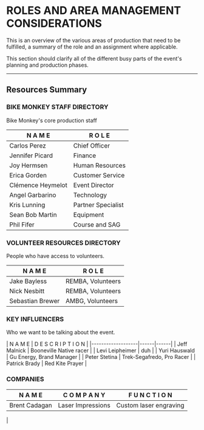 # ROLES AND AREA MANAGEMENT CONSIDERATIONS
This is an overview of the various areas of production that need to be fulfilled, a summary of the role and an assignment where applicable.

This section should clarify all of the different busy parts of the event's planning and production phases.

---
## Resources Summary

### BIKE MONKEY STAFF DIRECTORY
Bike Monkey's core production staff

| N A M E      | R O L E |
|-------------------|------|
| Carlos Perez      | Chief Officer |
| Jennifer Picard   | Finance |
| Joy Hermsen       | Human Resources |
| Erica Gorden      | Customer Service |
| Clémence Heymelot | Event Director |
| Angel Garbarino   | Technology |
| Kris Lunning      | Partner Specialist |
| Sean Bob Martin   | Equipment |
| Phil Fifer        | Course and SAG |

### VOLUNTEER RESOURCES DIRECTORY
People who have access to volunteers.

| N A M E      | R O L E |
|-------------------|------|
| Jake Bayless   | REMBA, Volunteers |
| Nick Nesbitt   | REMBA, Volunteers |
| Sebastian Brewer   | AMBG, Volunteers |

### KEY INFLUENCERS
Who we want to be talking about the event.

| N A M E      | D E S C R I P T I O N |
|-------------------|------|------|
| Jeff Malnick   | Booneville Native racer |
| Levi Leipheimer   | duh |
| Yuri Hauswald   | Gu Energy, Brand Manager |
| Peter Stetina   | Trek-Segafredo, Pro Racer |
| Patrick Brady | Red Kite Prayer |


### COMPANIES

| N A M E      | C O M P A N Y | F U N C T I O N |
|-------------------|------|-------|
| Brent Cadagan     | Laser Impressions | Custom laser engraving |
| 